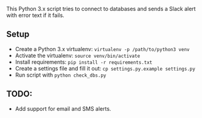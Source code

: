 This Python 3.x script tries to connect to databases and sends a Slack alert with error text if it fails.

## Setup

* Create a Python 3.x virtualenv: `virtualenv -p /path/to/python3 venv`
* Activate the virtualenv: `source venv/bin/activate`
* Install requirements: `pip install -r requirements.txt`
* Create a settings file and fill it out: `cp settings.py.example settings.py`
* Run script with `python check_dbs.py`

## TODO:

* Add support for email and SMS alerts.